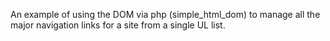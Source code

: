 An example of using the DOM via php (simple_html_dom) to manage all the major navigation links for a site from a single UL list.
